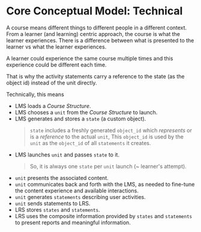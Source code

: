 # Core Conceptual Model: Technical

A course means different things to different people in a different context. From a learner (and learning) centric approach, the course is what the learner experiences. There is a difference between what is presented to the learner vs what the learner experiences.

A learner could experience the same course multiple times and this experience could be different each time.

That is why the activity statements carry a reference to the state (as the object id) instead of the unit directly.

Technically, this means

* LMS loads a _Course Structure_.
* LMS chooses a `unit` from the _Course Structure_ to launch.
* LMS generates and stores a `state` (a custom object).
    >`state` includes a freshly generated `object_id` which _represents_ or is a _reference_ to the actual `unit`, This `object_id` is used by the `unit` as the `object_id` of all `statements` it creates.
* LMS launches `unit` and passes `state` to it.
    > So, it is always one `state` per `unit` launch (~ learner's attempt).
* `unit` presents the associated content.
* `unit` communicates back and forth with the LMS, as needed to fine-tune the content experience and available interactions.
* `unit` generates `statements` describing user activities.
* `unit` sends statements to LRS.
* LRS stores `states` and `statements`.
* LRS uses the composite information provided by `states` and `statements` to present reports and meaningful information.


